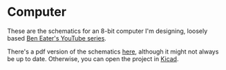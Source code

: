 # Computer

These are the schematics for an 8-bit computer I'm designing, loosely based [Ben Eater's YouTube series](https://www.youtube.com/playlist?list=PLowKtXNTBypGqImE405J2565dvjafglHU).

There's a pdf version of the schematics [here](schematic.pdf), although it might not always be up to date. Otherwise, you can open the project in [Kicad](http://kicad-pcb.org/).
